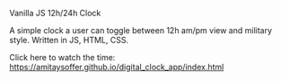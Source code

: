 Vanilla JS 12h/24h Clock

A simple clock a user can toggle between 12h am/pm view and military style. Written in JS, HTML, CSS.

Click here to watch the time: https://amitaysoffer.github.io/digital_clock_app/index.html


